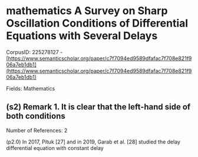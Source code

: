 # mathematics A Survey on Sharp Oscillation Conditions of Differential Equations with Several Delays

CorpusID: 225278127 - [https://www.semanticscholar.org/paper/c7f7094ed9589dfafac7f708e821f906a7eb1db1](https://www.semanticscholar.org/paper/c7f7094ed9589dfafac7f708e821f906a7eb1db1)

Fields: Mathematics

## (s2) Remark 1. It is clear that the left-hand side of both conditions
Number of References: 2

(p2.0) In 2017, Pituk [27] and in 2019, Garab et al. [28] studied the delay differential equation with constant delay

